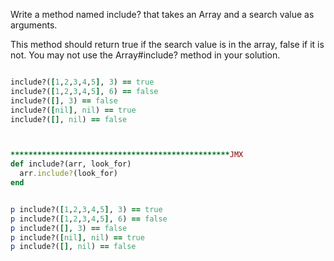 Write a method named include? that takes an Array and a search value as arguments. 

This method should return true if the search value is in the array, false if it is not. You may not use the Array#include? method in your solution.

```ruby

include?([1,2,3,4,5], 3) == true
include?([1,2,3,4,5], 6) == false
include?([], 3) == false
include?([nil], nil) == true
include?([], nil) == false



*************************************************JMX
def include?(arr, look_for)
  arr.include?(look_for)
end


p include?([1,2,3,4,5], 3) == true
p include?([1,2,3,4,5], 6) == false
p include?([], 3) == false
p include?([nil], nil) == true
p include?([], nil) == false










